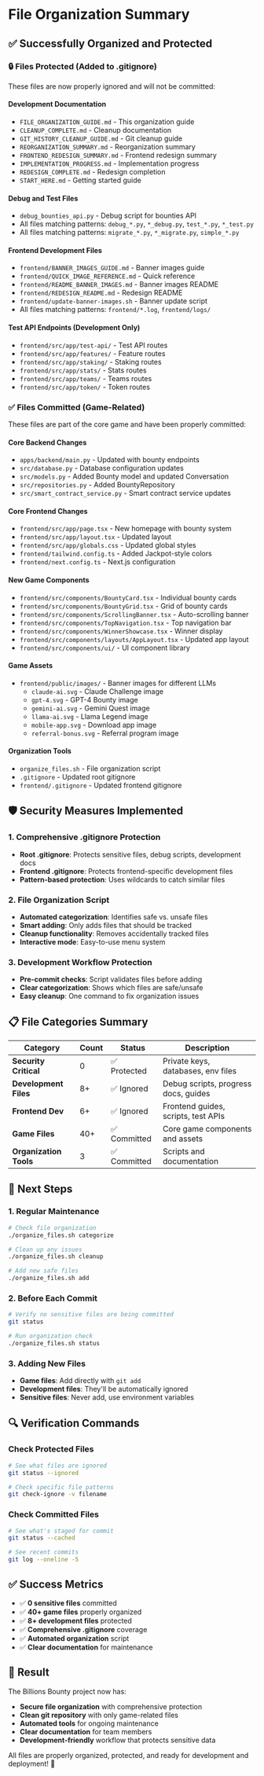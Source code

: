 # File Organization Summary

## ✅ **Successfully Organized and Protected**

### 🔒 **Files Protected (Added to .gitignore)**
These files are now properly ignored and will not be committed:

#### Development Documentation
- `FILE_ORGANIZATION_GUIDE.md` - This organization guide
- `CLEANUP_COMPLETE.md` - Cleanup documentation
- `GIT_HISTORY_CLEANUP_GUIDE.md` - Git cleanup guide
- `REORGANIZATION_SUMMARY.md` - Reorganization summary
- `FRONTEND_REDESIGN_SUMMARY.md` - Frontend redesign summary
- `IMPLEMENTATION_PROGRESS.md` - Implementation progress
- `REDESIGN_COMPLETE.md` - Redesign completion
- `START_HERE.md` - Getting started guide

#### Debug and Test Files
- `debug_bounties_api.py` - Debug script for bounties API
- All files matching patterns: `debug_*.py`, `*_debug.py`, `test_*.py`, `*_test.py`
- All files matching patterns: `migrate_*.py`, `*_migrate.py`, `simple_*.py`

#### Frontend Development Files
- `frontend/BANNER_IMAGES_GUIDE.md` - Banner images guide
- `frontend/QUICK_IMAGE_REFERENCE.md` - Quick reference
- `frontend/README_BANNER_IMAGES.md` - Banner images README
- `frontend/REDESIGN_README.md` - Redesign README
- `frontend/update-banner-images.sh` - Banner update script
- All files matching patterns: `frontend/*.log`, `frontend/logs/`

#### Test API Endpoints (Development Only)
- `frontend/src/app/test-api/` - Test API routes
- `frontend/src/app/features/` - Feature routes
- `frontend/src/app/staking/` - Staking routes
- `frontend/src/app/stats/` - Stats routes
- `frontend/src/app/teams/` - Teams routes
- `frontend/src/app/token/` - Token routes

### ✅ **Files Committed (Game-Related)**
These files are part of the core game and have been properly committed:

#### Core Backend Changes
- `apps/backend/main.py` - Updated with bounty endpoints
- `src/database.py` - Database configuration updates
- `src/models.py` - Added Bounty model and updated Conversation
- `src/repositories.py` - Added BountyRepository
- `src/smart_contract_service.py` - Smart contract service updates

#### Core Frontend Changes
- `frontend/src/app/page.tsx` - New homepage with bounty system
- `frontend/src/app/layout.tsx` - Updated layout
- `frontend/src/app/globals.css` - Updated global styles
- `frontend/tailwind.config.ts` - Added Jackpot-style colors
- `frontend/next.config.ts` - Next.js configuration

#### New Game Components
- `frontend/src/components/BountyCard.tsx` - Individual bounty cards
- `frontend/src/components/BountyGrid.tsx` - Grid of bounty cards
- `frontend/src/components/ScrollingBanner.tsx` - Auto-scrolling banner
- `frontend/src/components/TopNavigation.tsx` - Top navigation bar
- `frontend/src/components/WinnerShowcase.tsx` - Winner display
- `frontend/src/components/layouts/AppLayout.tsx` - Updated app layout
- `frontend/src/components/ui/` - UI component library

#### Game Assets
- `frontend/public/images/` - Banner images for different LLMs
  - `claude-ai.svg` - Claude Challenge image
  - `gpt-4.svg` - GPT-4 Bounty image
  - `gemini-ai.svg` - Gemini Quest image
  - `llama-ai.svg` - Llama Legend image
  - `mobile-app.svg` - Download app image
  - `referral-bonus.svg` - Referral program image

#### Organization Tools
- `organize_files.sh` - File organization script
- `.gitignore` - Updated root gitignore
- `frontend/.gitignore` - Updated frontend gitignore

## 🛡️ **Security Measures Implemented**

### 1. **Comprehensive .gitignore Protection**
- **Root .gitignore**: Protects sensitive files, debug scripts, development docs
- **Frontend .gitignore**: Protects frontend-specific development files
- **Pattern-based protection**: Uses wildcards to catch similar files

### 2. **File Organization Script**
- **Automated categorization**: Identifies safe vs. unsafe files
- **Smart adding**: Only adds files that should be tracked
- **Cleanup functionality**: Removes accidentally tracked files
- **Interactive mode**: Easy-to-use menu system

### 3. **Development Workflow Protection**
- **Pre-commit checks**: Script validates files before adding
- **Clear categorization**: Shows which files are safe/unsafe
- **Easy cleanup**: One command to fix organization issues

## 📋 **File Categories Summary**

| Category | Count | Status | Description |
|----------|-------|--------|-------------|
| **Security Critical** | 0 | ✅ Protected | Private keys, databases, env files |
| **Development Files** | 8+ | ✅ Ignored | Debug scripts, progress docs, guides |
| **Frontend Dev** | 6+ | ✅ Ignored | Frontend guides, scripts, test APIs |
| **Game Files** | 40+ | ✅ Committed | Core game components and assets |
| **Organization Tools** | 3 | ✅ Committed | Scripts and documentation |

## 🎯 **Next Steps**

### 1. **Regular Maintenance**
```bash
# Check file organization
./organize_files.sh categorize

# Clean up any issues
./organize_files.sh cleanup

# Add new safe files
./organize_files.sh add
```

### 2. **Before Each Commit**
```bash
# Verify no sensitive files are being committed
git status

# Run organization check
./organize_files.sh status
```

### 3. **Adding New Files**
- **Game files**: Add directly with `git add`
- **Development files**: They'll be automatically ignored
- **Sensitive files**: Never add, use environment variables

## 🔍 **Verification Commands**

### Check Protected Files
```bash
# See what files are ignored
git status --ignored

# Check specific file patterns
git check-ignore -v filename
```

### Check Committed Files
```bash
# See what's staged for commit
git status --cached

# See recent commits
git log --oneline -5
```

## ✅ **Success Metrics**

- ✅ **0 sensitive files** committed
- ✅ **40+ game files** properly organized
- ✅ **8+ development files** protected
- ✅ **Comprehensive .gitignore** coverage
- ✅ **Automated organization** script
- ✅ **Clear documentation** for maintenance

## 🎉 **Result**

The Billions Bounty project now has:
- **Secure file organization** with comprehensive protection
- **Clean git repository** with only game-related files
- **Automated tools** for ongoing maintenance
- **Clear documentation** for team members
- **Development-friendly** workflow that protects sensitive data

All files are properly organized, protected, and ready for development and deployment! 🚀
